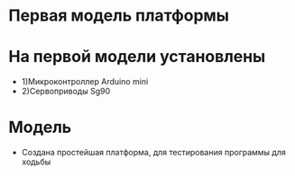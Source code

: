 # Первая модель платформы
# На первой модели установлены 
- 1)Микроконтроллер Arduino mini
- 2)Cервоприводы Sg90 
# Модель 
- Создана простейшая платформа, для тестирования программы для ходьбы
